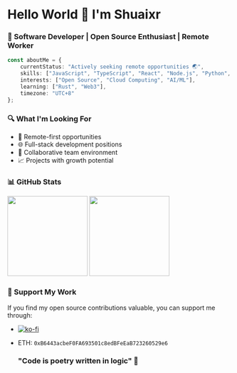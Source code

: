 
  # Hello World 👋 I'm Shuaixr
  ### 🚀 Software Developer | Open Source Enthusiast | Remote Worker


```typescript
const aboutMe = {
    currentStatus: "Actively seeking remote opportunities 🌏",
    skills: ["JavaScript", "TypeScript", "React", "Node.js", "Python", "Golang"],
    interests: ["Open Source", "Cloud Computing", "AI/ML"],
    learning: ["Rust", "Web3"],
    timezone: "UTC+8"
};
```

### 🔍 What I'm Looking For
- 💼 Remote-first opportunities
- 🌐 Full-stack development positions
- 🤝 Collaborative team environment
- 📈 Projects with growth potential

### 📊 GitHub Stats
  <img height="180em" src="https://github-readme-stats.vercel.app/api?username=shuaixr&show_icons=true&theme=transparent" />
  <img height="180em" src="https://github-readme-stats.vercel.app/api/top-langs/?username=shuaixr&layout=compact&theme=transparent" />


### 💝 Support My Work
If you find my open source contributions valuable, you can support me through:
- [![ko-fi](https://ko-fi.com/img/githubbutton_sm.svg)](https://ko-fi.com/J3J2122A8L)
- ETH: `0xB6443acbeF0FA693501c8edBFeEaB723260529e6`

  ### "Code is poetry written in logic" 💭
